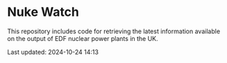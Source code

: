 # Nuke Watch

This repository includes code for retrieving the latest information available on the output of EDF nuclear power plants in the UK.

Last updated: 2024-10-24 14:13